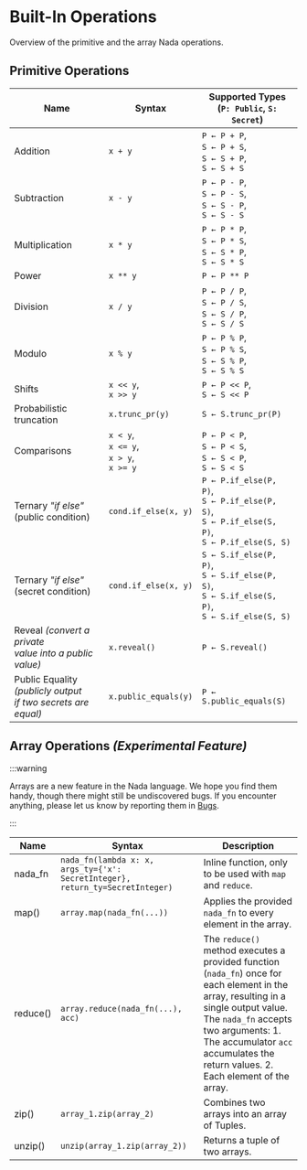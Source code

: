 # Built-In Operations

Overview of the primitive and the array Nada operations.

## Primitive Operations

| Name                                                              | Syntax                                              | Supported Types<br/> (`P: Public`, `S: Secret`)                                                           |
| ----------------------------------------------------------------- | --------------------------------------------------- | --------------------------------------------------------------------------------------------------------- |
| Addition                                                          | `x + y`                                             | `P ← P + P`,<br/> `S ← P + S`,<br/> `S ← S + P`,<br/> `S ← S + S`                                         |
| Subtraction                                                       | `x - y`                                             | `P ← P - P`,<br/> `S ← P - S`,<br/> `S ← S - P`,<br/> `S ← S - S`                                         |
| Multiplication                                                    | `x * y`                                             | `P ← P * P`,<br/> `S ← P * S`,<br/> `S ← S * P`,<br/> `S ← S * S`                                         |
| Power                                                             | `x ** y`                                            | `P ← P ** P`                                                                                              |
| Division                                                          | `x / y`                                             | `P ← P / P`,<br/> `S ← P / S`,<br/> `S ← S / P`,<br/> `S ← S / S`                                         |
| Modulo                                                            | `x % y`                                             | `P ← P % P`,<br/> `S ← P % S`,<br/> `S ← S % P`,<br/> `S ← S % S`                                         |
| Shifts                                                            | `x << y`,<br/> `x >> y`                             | `P ← P << P`,<br/> `S ← S << P` |
| Probabilistic truncation                                          | `x.trunc_pr(y)`                                     | `S ← S.trunc_pr(P)` |
| Comparisons                                                       | `x < y`,<br/> `x <= y`,<br/> `x > y`,<br/> `x >= y` | `P ← P < P`,<br/> `S ← P < S`,<br/> `S ← S < P`,<br/> `S ← S < S`                                         |
| Ternary _"if else"_<br/> (public condition)                       | `cond.if_else(x, y)`                                | `P ← P.if_else(P, P)`,<br/> `S ← P.if_else(P, S)`,<br/> `S ← P.if_else(S, P)`,<br/> `S ← P.if_else(S, S)` |
| Ternary _"if else"_<br/> (secret condition)                       | `cond.if_else(x, y)`                                | `S ← S.if_else(P, P)`,<br/> `S ← S.if_else(P, S)`,<br/> `S ← S.if_else(S, P)`,<br/> `S ← S.if_else(S, S)` |
| Reveal _(convert a private<br/> value into a public value)_       | `x.reveal()`                                        | `P ← S.reveal()`                                                                                          |
| Public Equality _(publicly output<br/> if two secrets are equal)_ | `x.public_equals(y)`                                | `P ← S.public_equals(S)`                                                                                  |

## Array Operations _(Experimental Feature)_

:::warning

Arrays are a new feature in the Nada language. We hope you find them handy, though there might still be undiscovered bugs. If you encounter anything, please let us know by reporting them in [Bugs](https://github.com/orgs/NillionNetwork/discussions/categories/bugs).

:::

| Name     | Syntax                                                                        | Description                                                                                                                                                                                                                                                       |
| -------- | ----------------------------------------------------------------------------- | ----------------------------------------------------------------------------------------------------------------------------------------------------------------------------------------------------------------------------------------------------------------- |
| nada_fn  | `nada_fn(lambda x: x, args_ty={'x': SecretInteger}, return_ty=SecretInteger)` | Inline function, only to be used with `map` and `reduce`.                                                                                                                                                                                                         |
| map()    | `array.map(nada_fn(...))`                                                     | Applies the provided `nada_fn` to every element in the array.                                                                                                                                                                                                     |
| reduce() | `array.reduce(nada_fn(...), acc)`                                             | The `reduce()` method executes a provided function (`nada_fn`) once for each element in the array, resulting in a single output value. The `nada_fn` accepts two arguments: 1. The accumulator `acc` accumulates the return values. 2. Each element of the array. |
| zip()    | `array_1.zip(array_2)`                                                        | Combines two arrays into an array of Tuples.                                                                                                                                                                                                                      |
| unzip()  | `unzip(array_1.zip(array_2))`                                                 | Returns a tuple of two arrays.                                                                                                                                                                                                                                    |
